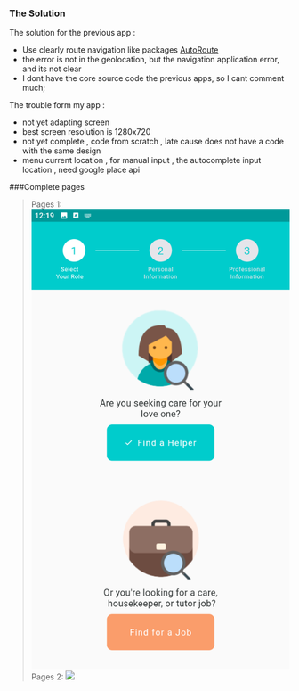 ### The Solution
The solution for the previous app :
- Use clearly route navigation like packages [AutoRoute](https://pub.dev/packages/auto_route)
- the error is not in the geolocation, but the navigation application error, and its not clear
- I dont have the core source code the previous apps, so I cant comment much;

The trouble form my app :
- not yet adapting screen
- best screen resolution is 1280x720
- not yet complete , code from scratch , late cause does not have a code with the same design
- menu current location , for manual input , the autocomplete input location , need google place api 

###Complete pages
> Pages 1:
![](https://raw.githubusercontent.com/bisanedev/ayiconnect/main/screenshot/1.png?raw=true)
> Pages 2:
![](https://raw.githubusercontent.com/bisanedev/ayiconnect/main/screenshot/2.png?raw=true)